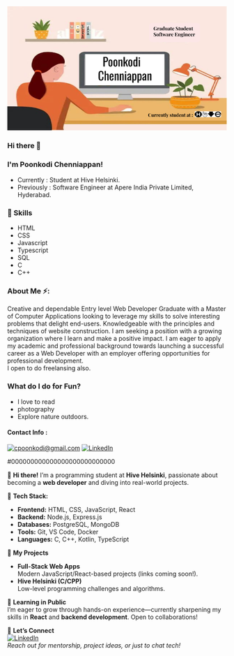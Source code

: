
![PoonkodiBanner](poonkodi.png)
### Hi there 👋

### I'm Poonkodi Chenniappan!

* Currently : Student at Hive Helsinki.
* Previously : Software Engineer at Apere India Private Limited, Hyderabad.

### 🌱 Skills
* HTML
* CSS
* Javascript
* Typescript
* SQL
* C
* C++

### About Me ⚡:

Creative and dependable Entry level Web Developer Graduate with a Master of Computer Applications looking to leverage my skills to solve interesting problems that delight end-users. 
Knowledgeable with the principles and techniques of website construction. 
I am seeking a position with a growing organization where I learn and make a positive impact. I am eager to apply my academic and professional background towards launching a successful career as a Web Developer with an employer offering opportunities for professional development.		
I open to do freelansing also.

### What do I do for Fun?
- I love to read
- photography
- Explore nature outdoors.

#### Contact Info : 
<a href="mailto:cpoonkodi@gmail.com">![cpoonkodi@gmail.com](https://img.shields.io/badge/Gmail-D14836?style=for-the-badge&logo=gmail&logoColor=white)</a> 
<a href="https://www.linkedin.com/in/poonkodi-chenniappan-7b5225a7/">![LinkedIn](https://img.shields.io/badge/LinkedIn-0077B5?style=for-the-badge&logo=linkedin&logoColor=white)</a>










#000000000000000000000000000

👋 **Hi there!** I’m a programming student at **Hive Helsinki**, passionate about becoming a **web developer** and diving into real-world projects.  

🔧 **Tech Stack:**  
- **Frontend:** HTML, CSS, JavaScript, React  
- **Backend:** Node.js, Express.js  
- **Databases:** PostgreSQL, MongoDB  
- **Tools:** Git, VS Code, Docker  
- **Languages:** C, C++, Kotlin, TypeScript  

🚀 **My Projects**  
- **Full-Stack Web Apps**  
  Modern JavaScript/React-based projects (links coming soon!).  
- **Hive Helsinki (C/CPP)**  
  Low-level programming challenges and algorithms.  

🌱 **Learning in Public**  
I’m eager to grow through hands-on experience—currently sharpening my skills in **React** and **backend development**. Open to collaborations!  

🤝 **Let’s Connect**  
[![LinkedIn](https://img.shields.io/badge/LinkedIn-Connect-blue)](your-linkedin-url)  
*Reach out for mentorship, project ideas, or just to chat tech!*  
